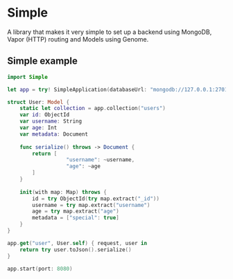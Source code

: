 # Simple

A library that makes it very simple to set up a backend using MongoDB, Vapor (HTTP) routing and Models using Genome.

## Simple example 

```swift
import Simple

let app = try! SimpleApplication(databaseUrl: "mongodb://127.0.0.1:27017", database: "simple")

struct User: Model {
    static let collection = app.collection("users")
    var id: ObjectId
    var username: String
    var age: Int
    var metadata: Document
    
    func serialize() throws -> Document {
        return [
                   "username": ~username,
                   "age": ~age
        ]
    }
    
    init(with map: Map) throws {
        id = try ObjectId(try map.extract("_id"))
        username = try map.extract("username")
        age = try map.extract("age")
        metadata = ["special": true]
    }
}

app.get("user", User.self) { request, user in
    return try user.toJson().serialize()
}

app.start(port: 8080)
```
